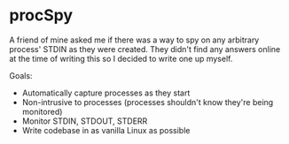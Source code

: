 # procSpy

A friend of mine asked me if there was a way to spy on any arbitrary process' STDIN as they were created. They didn't find any answers online at the time of writing this so I decided to write one up myself.

Goals:

* Automatically capture processes as they start
* Non-intrusive to processes (processes shouldn't know they're being monitored)
* Monitor STDIN, STDOUT, STDERR
* Write codebase in as vanilla Linux as possible

